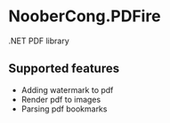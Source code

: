 # NooberCong.PDFire
.NET PDF library

## Supported features
- Adding watermark to pdf
- Render pdf to images
- Parsing pdf bookmarks
